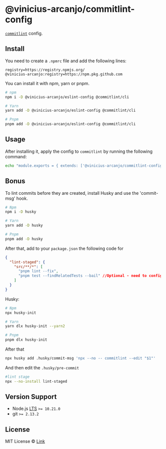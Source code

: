 # @vinicius-arcanjo/commitlint-config



[`commitlint`](https://github.com/conventional-changelog/commitlint) config.

## Install

You need to create a `.npmrc` file and add the following lines:

```
registry=https://registry.npmjs.org/
@vinicius-arcanjo:registry=https://npm.pkg.github.com
```

You can install it with npm, yarn or pnpm.

```sh
# npm
npm i -D @vinicius-arcanjo/eslint-config @commitlint/cli

# Yarn
yarn add -D @vinicius-arcanjo/eslint-config @commitlint/cli

# Pnpm
pnpm add -D @vinicius-arcanjo/eslint-config @commitlint/cli
```

## Usage

After installing it, apply the config to `commitlint` by running the following command:

```sh
echo "module.exports = { extends: ['@vinicius-arcanjo/commitlint-config'] };" > .commitlintrc.js
```

## Bonus

To lint commits before they are created, install Husky and use the 'commit-msg' hook.

```sh
# Npm
npm i -D husky

# Yarn
yarn add -D husky

# Pnpm
pnpm add -D husky
```

After that, add to your `package.json` the following code for

```json
{
  "lint-staged": {
    "src/**/*": [
      "pnpm lint --fix",
      "pnpm test --findRelatedTests --bail" //Optional - need to configure test
    ]
  }
}
```

Husky:

```sh
# Npm
npx husky-init

# Yarn
yarn dlx husky-init --yarn2

# Pnpm
pnpm dlx husky-init
```

After that

```sh
npx husky add .husky/commit-msg 'npx --no -- commitlint --edit "$1"'
```

And then edit the `.husky/pre-commit`

```sh
#lint stage
npx --no-install lint-staged
```


## Version Support

- Node.js [LTS](https://github.com/nodejs/LTS#lts-schedule) `>= 10.21.0`
- git `>= 2.13.2`

## License

MIT License © [Link](https://github.com/vinicius-arcanjo/commitlint-config/blob/main/LICENSE.md)
